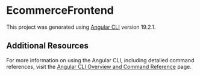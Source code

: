 # EcommerceFrontend

This project was generated using [Angular CLI](https://github.com/angular/angular-cli) version 19.2.1.


## Additional Resources

For more information on using the Angular CLI, including detailed command references, visit the [Angular CLI Overview and Command Reference](https://angular.dev/tools/cli) page.
